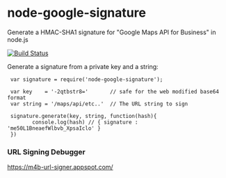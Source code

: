 node-google-signature
====================
Generate a HMAC-SHA1 signature for "Google Maps API for Business" in node.js


[![Build Status](https://travis-ci.org/jcnade/node-google-signature.png)](https://travis-ci.org/jcnade/node-google-signature)


Generate a signature from a private key and a string:


     var signature = require('node-google-signature');

     var key    = '-2qtbstr8='       // safe for the web modified base64 format
     var string = '/maps/api/etc..'  // The URL string to sign

     signature.generate(key, string, function(hash){
            console.log(hash) // { signature : 'me50L1BneaefWlbvb_XpsaIclo' }
     })



### URL Signing Debugger

https://m4b-url-signer.appspot.com/
